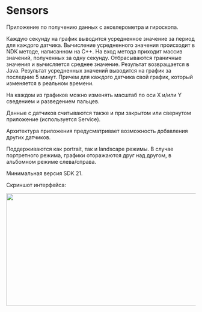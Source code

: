 # Sensors
Приложение по получению данных с акселерометра и гироскопа.

Каждую секунду на график выводится усредненное значение за период для каждого датчика. Вычисление усредненного значения происходит в NDK методе, написанном на C++. На вход метода приходит массив значений, полученных за одну секунду. Отбрасываются граничные значения и вычисляется среднее значение. Результат возвращается в Java.
Результат усредненных значений выводится на график за последние 5 минут. Причем для каждого датчика свой график, который изменяется в реальном времени.

На каждом из графиков можно изменять масштаб по оси Х и/или Y сведением и разведением пальцев.

Данные с датчиков считываются также и при закрытом или свернутом приложение (используется Service).

Архитектура приложения предусматривает возможность добавления других датчиков.

Поддерживаются как portrait, так и landscape режимы. В случае портретного режима, графики оторажаются друг над другом, в альбомном режиме слева/справа.

Минимальная версия SDK 21.

Скриншот интерфейса:
<p align="center">
<a> <img src="https://user-images.githubusercontent.com/25584477/40293621-809da3d6-5cda-11e8-9d58-6e44b9953d12.png"  height="300" width="533"> </a>
